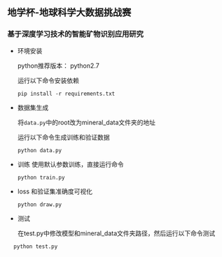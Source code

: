 ## 地学杯-地球科学大数据挑战赛

### 基于深度学习技术的智能矿物识别应用研究


* 环境安装

  python推荐版本： python2.7
  
  运行以下命令安装依赖
  ```
  pip install -r requirements.txt
  ```
* 数据集生成
  
  将`data.py`中的root改为mineral_data文件夹的地址
  
  运行以下命令生成训练和验证数据
  ```
  python data.py
  ```
* 训练
  使用默认参数训练，直接运行命令
  ```
  python train.py
  ```
* loss 和验证集准确度可视化

  ```
  python draw.py
  ```
 
  
* 测试

  在test.py中修改模型和mineral_data文件夹路径，然后运行以下命令测试

```
  python test.py
  ```

